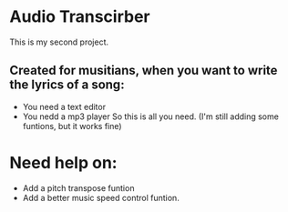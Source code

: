 # Audio Transcirber

This is my second project.
## Created for musitians, when you want to write the lyrics of a song:
- You need a text editor
- You nedd a mp3 player
So this is all you need.
(I'm still adding some funtions, but it works fine)

# Need help on: 
- Add a pitch transpose funtion
- Add a better music speed control funtion.

